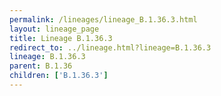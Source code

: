 ```yaml
---
permalink: /lineages/lineage_B.1.36.3.html
layout: lineage_page
title: Lineage B.1.36.3
redirect_to: ../lineage.html?lineage=B.1.36.3
lineage: B.1.36.3
parent: B.1.36
children: ['B.1.36.3']
---
```

